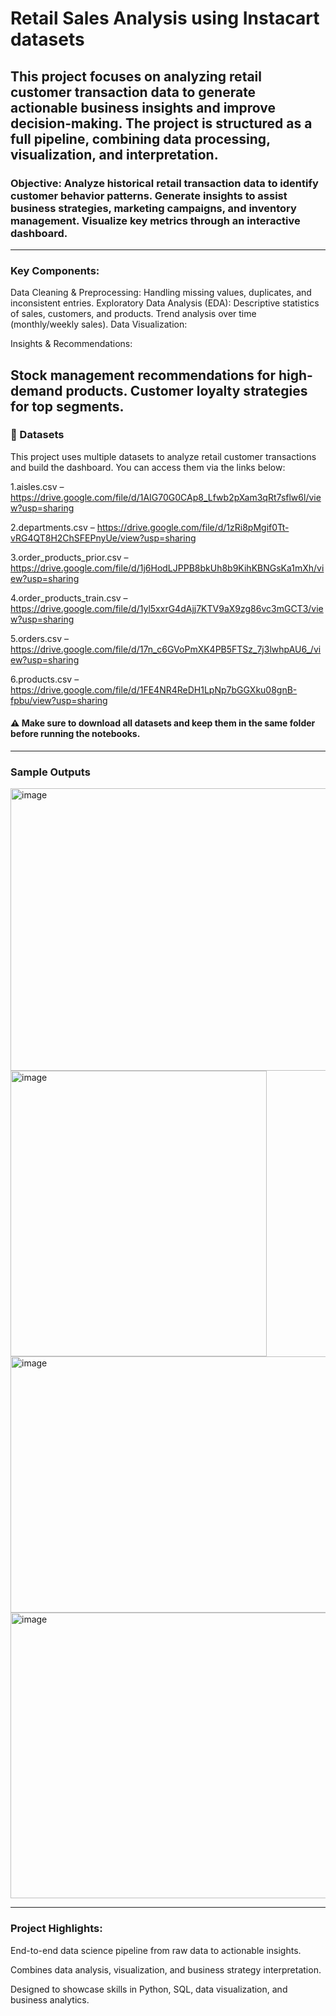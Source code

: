 # Retail Sales Analysis using Instacart datasets

## This project focuses on analyzing retail customer transaction data to generate actionable business insights and improve decision-making. The project is structured as a full pipeline, combining data processing, visualization, and interpretation.

### Objective: Analyze historical retail transaction data to identify customer behavior patterns. Generate insights to assist business strategies, marketing campaigns, and inventory management. Visualize key metrics through an interactive dashboard.
---------------------------------------------------------------------------------------------------------------------------------------------------------------
### Key Components:

Data Cleaning & Preprocessing: Handling missing values, duplicates, and inconsistent entries. Exploratory Data Analysis (EDA): Descriptive statistics of sales, customers, and products. Trend analysis over time (monthly/weekly sales). Data Visualization:

Insights & Recommendations:

Stock management recommendations for high-demand products. Customer loyalty strategies for top segments.
---------------------------------------------------------------------------------------------------------------------------------------------------------------
### 📂 Datasets

This project uses multiple datasets to analyze retail customer transactions and build the dashboard. You can access them via the links below:

1.aisles.csv – https://drive.google.com/file/d/1AIG70G0CAp8_Lfwb2pXam3qRt7sflw6l/view?usp=sharing

2.departments.csv – https://drive.google.com/file/d/1zRi8pMgif0Tt-vRG4QT8H2ChSFEPnyUe/view?usp=sharing

3.order_products_prior.csv – https://drive.google.com/file/d/1j6HodLJPPB8bkUh8b9KihKBNGsKa1mXh/view?usp=sharing

4.order_products_train.csv – https://drive.google.com/file/d/1yl5xxrG4dAjj7KTV9aX9zg86vc3mGCT3/view?usp=sharing

5.orders.csv – https://drive.google.com/file/d/17n_c6GVoPmXK4PB5FTSz_7j3lwhpAU6_/view?usp=sharing

6.products.csv – https://drive.google.com/file/d/1FE4NR4ReDH1LpNp7bGGXku08gnB-fpbu/view?usp=sharing

#### ⚠️ Make sure to download all datasets and keep them in the same folder before running the notebooks.
---------------------------------------------------------------------------------------------------------------------------------------------------------------
### Sample Outputs

<img width="600" height="452" alt="image" src="https://github.com/user-attachments/assets/17949a41-173c-4d41-878c-7eaee0d7ae07" />

<img width="410" height="457" alt="image" src="https://github.com/user-attachments/assets/acb725bb-0554-4516-9c0d-1c33e6fd7d16" />

<img width="579" height="410" alt="image" src="https://github.com/user-attachments/assets/5bd6f8be-c936-4634-a81d-a39d86c9f650" />

<img width="600" height="457" alt="image" src="https://github.com/user-attachments/assets/2dbb2f66-0ed2-492e-b681-49a972c94516" />


---------------------------------------------------------------------------------------------------------------------------------------------------------------
### Project Highlights:

End-to-end data science pipeline from raw data to actionable insights.

Combines data analysis, visualization, and business strategy interpretation.

Designed to showcase skills in Python, SQL, data visualization, and business analytics.

